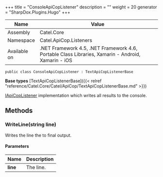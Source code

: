 

+++
title = "ConsoleApiCopListener" 
description = ""
weight = 20
generator = "SharpDox.Plugins.Hugo"
+++

Name|Value
---|---
Assembly|Catel.Core
Namespace|Catel.ApiCop.Listeners
Available on|.NET Framework 4.5, .NET Framework 4.6, Portable Class Libraries, Xamarin - Android, Xamarin - iOS

```
public class ConsoleApiCopListener : TextApiCopListenerBase
```

**Base types**
[TextApiCopListenerBase]({{&lt; relref "reference/Catel.Core/Catel/ApiCop/TextApiCopListenerBase.md" &gt;}})

[IApiCopListener](#) implementation which writes all results to the console.

## Methods

### WriteLine(string line)

Writes the line the to final output.

#### Parameters

Name|Description
---|---
**line**|The line.

